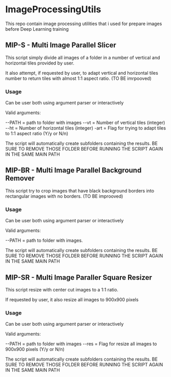 # ImageProcessingUtils

This repo contain image processing utilities that i used for prepare images before Deep Learning training

## MIP-S - Multi Image Parallel Slicer

This script simply divide all images of a folder in a number of vertical and
horizontal tiles provided by user.

It also attempt, if requested by user, to adapt vertical and horizontal tiles 
number to return tiles with almost 1:1 aspect ratio. (TO BE imrpooved)

### Usage

Can be user both using argument parser or interactively 

Valid arguments:

--PATH = path to folder with images
--vt = Number of vertical tiles (integer)
--ht = Number of horizontal tiles (integer)
-art = Flag for trying to adapt tiles to 1:1 aspect ratio (Y/y or N/n)

The script will automatically create subfolders containing the results. BE SURE TO REMOVE THOSE FOLDER BEFORE RUNNING THE SCRIPT AGAIN IN THE SAME MAIN PATH

## MIP-BR - Multi Image Parallel Background Remover

This script try to crop images that have black background borders into rectangular
images with no borders. (TO BE improoved)

### Usage

Can be user both using argument parser or interactively 

Valid arguments:

--PATH = path to folder with images.

The script will automatically create subfolders containing the results. BE SURE TO REMOVE THOSE FOLDER BEFORE RUNNING THE SCRIPT AGAIN IN THE SAME MAIN PATH

## MIP-SR - Multi Image Paraller Square Resizer

This script resize with center cut images to a 1:1 ratio.

If requested by user, it also resize all images to 900x900 pixels

### Usage

Can be user both using argument parser or interactively 

Valid arguments:

--PATH = path to folder with images
--res = Flag for resize all images to 900x900 pixels (Y/y or N/n)

The script will automatically create subfolders containing the results. BE SURE TO REMOVE THOSE FOLDER BEFORE RUNNING THE SCRIPT AGAIN IN THE SAME MAIN PATH
